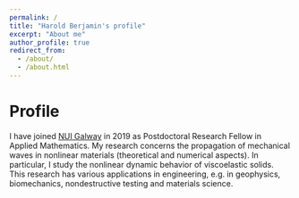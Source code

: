 ```yaml
---
permalink: /
title: "Harold Berjamin's profile"
excerpt: "About me"
author_profile: true
redirect_from: 
  - /about/
  - /about.html
---
```


Profile
======
I have joined [NUI Galway](http://www.nuigalway.ie/our-research/people/mathematics-statistics-and-applied-mathematics/haroldberjamin/) in 2019 as Postdoctoral Research Fellow in Applied Mathematics. My research concerns the propagation of mechanical waves in nonlinear materials (theoretical and numerical aspects). In particular, I study the nonlinear dynamic behavior of viscoelastic solids. This research has various applications in engineering, e.g. in geophysics, biomechanics, nondestructive testing and materials science.
